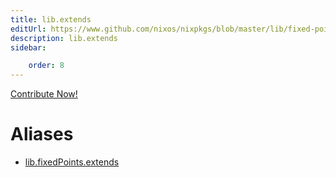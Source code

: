 ```yaml
---
title: lib.extends
editUrl: https://www.github.com/nixos/nixpkgs/blob/master/lib/fixed-points.nix#L99C13
description: lib.extends
sidebar:

    order: 8
---
```


<a href="https://www.github.com/nixos/nixpkgs/blob/master/lib/fixed-points.nix#L99C13">Contribute Now!</a>


# Aliases

- [lib.fixedPoints.extends](/reference/libfixedPoints.extends)


